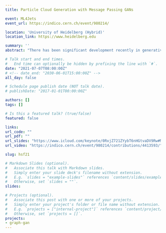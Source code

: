 ```yaml
---
title: Particle Cloud Generation with Message Passing GANs

event: ML4Jets
event_url: https://indico.cern.ch/event/980214/

location: 'University of Heidelberg (Hybrid)'
location_link: https://www.heidelberg.edu

summary: ''
abstract: "There has been significant development recently in generative models for accelerating LHC simulations. Work on simulating jets has primarily used image-based representations, which tend to be sparse and of limited resolution. We advocate for the more natural ‘particle cloud’ representation of jets, i.e. as a set of particles in momentum space, and discuss four physics- and computer-vision-inspired metrics: (1) the 1-Wasserstein distance between high- and low-level feature distributions; (2) a new Fréchet ParticleNet Distance; (3) the coverage; and (4) the minimum matching distance as means of quantitatively and holistically evaluating generated particle clouds. We then present our new message-passing generative adversarial network (MPGAN), which has excellent performance on gluon, top quark, and lighter quark jets on all metrics, evaluated against real samples via bootstrapping as well as existing point cloud GANs, and shows promise for use in HEP."

# Talk start and end times.
#   End time can optionally be hidden by prefixing the line with `#`.
date: "2021-07-07T08:00:00Z"
# <!-- date_end: "2030-06-01T15:00:00Z" -->
all_day: false

# Schedule page publish date (NOT talk date).
# publishDate: "2017-01-01T00:00:00Z"

authors: []
tags: []

# Is this a featured talk? (true/false)
featured: false

links:
url_code: ""
url_pdf: ""
url_slides: "https://www.icloud.com/keynote/0RxjZ721ZYybT6nHGtvaDV9Rw#ML4Jets_7/7/21"
url_video: "https://indico.cern.ch/event/980214/contributions/4413593/"

slug: hsf21

# Markdown Slides (optional).
#   Associate this talk with Markdown slides.
#   Simply enter your slide deck's filename without extension.
#   E.g. `slides = "example-slides"` references `content/slides/example-slides.md`.
#   Otherwise, set `slides = ""`.
slides:

# Projects (optional).
#   Associate this post with one or more of your projects.
#   Simply enter your project's folder or file name without extension.
#   E.g. `projects = ["internal-project"]` references `content/project/deep-learning/index.md`.
#   Otherwise, set `projects = []`.
projects:
- graph-gan
---
```

